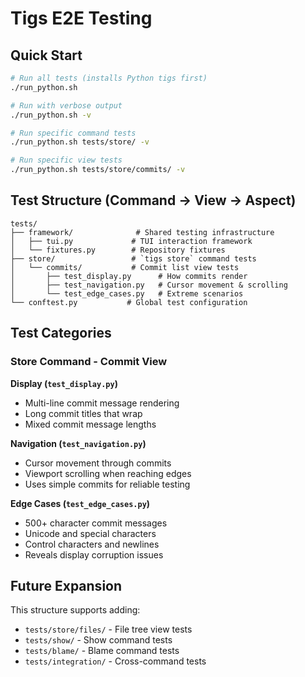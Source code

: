 # Tigs E2E Testing

## Quick Start

```bash
# Run all tests (installs Python tigs first)
./run_python.sh

# Run with verbose output
./run_python.sh -v

# Run specific command tests
./run_python.sh tests/store/ -v

# Run specific view tests  
./run_python.sh tests/store/commits/ -v
```

## Test Structure (Command → View → Aspect)

```
tests/
├── framework/              # Shared testing infrastructure
│   ├── tui.py             # TUI interaction framework
│   └── fixtures.py        # Repository fixtures
├── store/                 # `tigs store` command tests
│   └── commits/           # Commit list view tests
│       ├── test_display.py      # How commits render
│       ├── test_navigation.py   # Cursor movement & scrolling
│       └── test_edge_cases.py   # Extreme scenarios
└── conftest.py           # Global test configuration
```

## Test Categories

### Store Command - Commit View

**Display (`test_display.py`)**
- Multi-line commit message rendering
- Long commit titles that wrap
- Mixed commit message lengths

**Navigation (`test_navigation.py`)**  
- Cursor movement through commits
- Viewport scrolling when reaching edges
- Uses simple commits for reliable testing

**Edge Cases (`test_edge_cases.py`)**
- 500+ character commit messages
- Unicode and special characters  
- Control characters and newlines
- Reveals display corruption issues

## Future Expansion

This structure supports adding:
- `tests/store/files/` - File tree view tests
- `tests/show/` - Show command tests  
- `tests/blame/` - Blame command tests
- `tests/integration/` - Cross-command tests